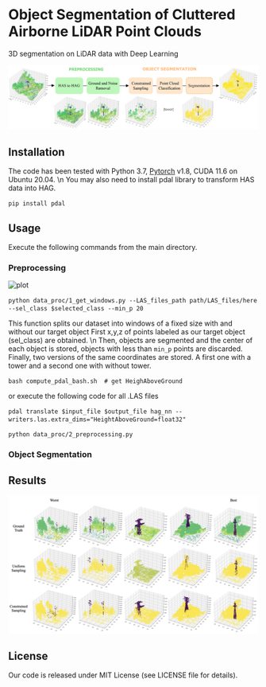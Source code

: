# Object Segmentation of Cluttered Airborne LiDAR Point Clouds
3D segmentation on LiDAR data with Deep Learning

![plot](./doc/framework.png)

## Installation
The code has been tested with Python 3.7, [Pytorch](https://pytorch.org/) v1.8, CUDA 11.6  on Ubuntu 20.04. \n
You may also need to install pdal library to transform HAS data into HAG.
```
pip install pdal
```

## Usage
Execute the following commands from the main directory.

### Preprocessing
![plot](./doc/preprocessing.png)

```
python data_proc/1_get_windows.py --LAS_files_path path/LAS_files/here --sel_class $selected_class --min_p 20
```
This function splits our dataset into windows of a fixed size with and without our target object
First x,y,z of points labeled as our target object (sel_class) are obtained. \n
Then, objects are segmented and the center of each object is stored, objects with less than ```min_p``` points are discarded.
Finally, two versions of the same coordinates are stored. A first one with a tower and a second one with without tower.


```
bash compute_pdal_bash.sh  # get HeighAboveGround
```
or execute the following code for all .LAS files
```
pdal translate $input_file $output_file hag_nn --writers.las.extra_dims="HeightAboveGround=float32"
```

```
python data_proc/2_preprocessing.py 
```
### Object Segmentation

## Results
![plot](./doc/segmen_results.png)

## License
Our code is released under MIT License (see LICENSE file for details).
